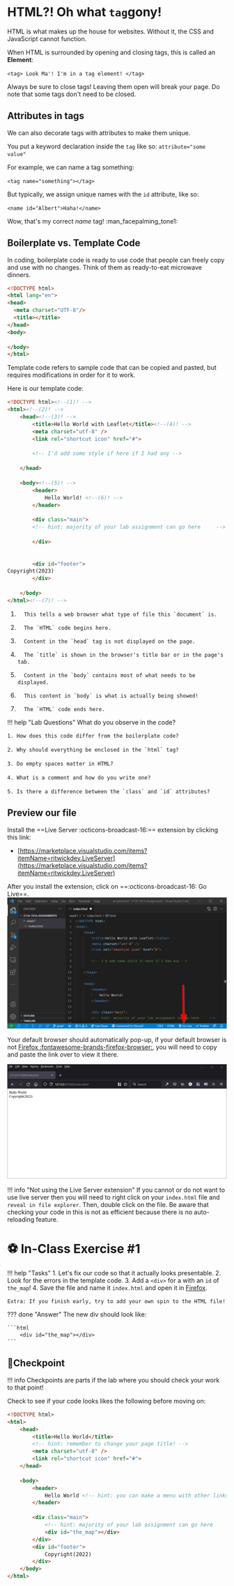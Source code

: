 # HTML?! Oh what `tag`gony!

HTML is what makes up the house for websites. Without it, the CSS and JavaScript cannot function. 

When HTML is surrounded by opening and closing tags, this is called an **Element**:

`<tag> Look Ma'! I'm in a tag element! </tag>`

Always be sure to close tags! Leaving them open will break your page. Do note that some tags don't need to be closed.

## Attributes in tags

We can also decorate tags with attributes to make them unique. 

You put a keyword declaration inside the `tag` like so: `attribute="some value"`

For example, we can name a tag something:

`<tag name="something"></tag>`

But typically, we assign unique names with the `id` attribute, like so:

`<name id="Albert">Haha!</name>`

Wow, that's my correct *name* tag! :man_facepalming_tone1:

## Boilerplate vs. Template Code

In coding, boilerplate code is ready to use code that people can freely copy and use with no changes. Think of them as ready-to-eat microwave dinners.

``` html linenums="1"
<!DOCTYPE html>
<html lang="en">
<head>
  <meta charset="UTF-8"/>
  <title></title>
</head>
<body>

</body>
</html>
```

Template code refers to sample code that can be copied and pasted, but requires modifications in order for it to work.

Here is our template code:

```html title="index.html"
<!DOCTYPE html><!--(1)! -->
<html><!--(2)! -->
    <head><!--(3)! -->
        <title>Hello World with Leaflet</title><!--(4)! -->
        <meta charset="utf-8" />
        <link rel="shortcut icon" href="#">

        <!-- I'd add some style if here if I had any -->

    </head>
    
    <body><!--(5)! -->
        <header>
            Hello World! <!--(6)! -->
        </header>
        
        <div class="main">
        <!-- hint: majority of your lab assignment can go here     -->
        
        </div>


        <div id="footer">
Copyright(2023)
        </div>
        
    </body>
</html><!--(7)! -->
```

1.       This tells a web browser what type of file this `document` is.
2.       The `HTML` code begins here.
3.       Content in the `head` tag is not displayed on the page. 
4.       The `title` is shown in the browser's title bar or in the page's tab.
5.       Content in the `body` contains most of what needs to be displayed.
6.       This content in `body` is what is actually being showed!
7.       The `HTML` code ends here. 

!!! help "Lab Questions"
    What do you observe in the code?

    1. How does this code differ from the boilerplate code?

    2. Why should everything be enclosed in the `html` tag?

    3. Do empty spaces matter in HTML?

    4. What is a comment and how do you write one?

    5. Is there a difference between the `class` and `id` attributes?

## Preview our file

Install the ==Live Server :octicons-broadcast-16:==  extension by clicking this link:

- [https://marketplace.visualstudio.com/items?itemName=ritwickdey.LiveServer](https://marketplace.visualstudio.com/items?itemName=ritwickdey.LiveServer)

After you install the extension, click on ==:octicons-broadcast-16: Go Live==.
![](./media/golive.png)

Your default browser should automatically pop-up, if your default browser is not [Firefox :fontawesome-brands-firefox-browser:](https://www.mozilla.org/en-US/firefox/new/), you will need to copy and paste the link over to view it there.

![](./media/live_preview.png)

!!! info "Not using the Live Server extension"
    If you cannot or do not want to use live server then you will need to right click on your `index.html` file and `reveal in file explorer`. Then, double click on the file. Be aware that checking your code in this is not as efficient because there is no auto-reloading feature.

# ⚽ In-Class Exercise #1

!!! help "Tasks"
    1. Let's fix our code so that it actually looks presentable. 
    2. Look for the errors in the template code.
    3. Add a `<div>` for a with an `id` of `the_map`! 
    4. Save the file and name it `index.html` and open it in [Firefox](https://www.mozilla.org/en-US/firefox/new/).
    
    Extra: If you finish early, try to add your own spin to the HTML file!


??? done "Answer"
    The new div should look like:

    ```html
        <div id="the_map"></div>
    ```

## 🏁Checkpoint

!!! info
    Checkpoints are parts if the lab where you should check your work to that point!

Check to see if your code looks likes the following before moving on:

```html title="index.html" linenums="1" hl_lines="17"
<!DOCTYPE html>
<html>
    <head>
        <title>Hello World</title>
        <!-- hint: remember to change your page title! -->
        <meta charset="utf-8" />
        <link rel="shortcut icon" href="#">
    </head>
    
    <body>
        <header>
            Hello World <!-- hint: you can make a menu with other links here if you'd like -->
        </header>
        
        <div class="main">
            <!-- hint: majority of your lab assignment can go here     -->
            <div id="the_map"></div>
        </div>
        <div id="footer">
            Copyright(2022)
        </div>
    </body>
</html>
```